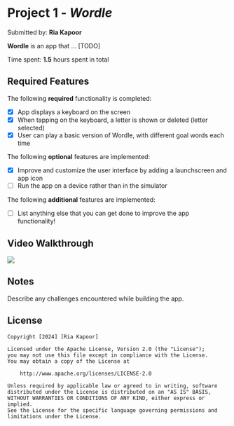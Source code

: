 # Project 1 - *Wordle*

Submitted by: **Ria Kapoor**

**Wordle** is an app that ... [TODO] 

Time spent: **1.5** hours spent in total

## Required Features

The following **required** functionality is completed:

- [X] App displays a keyboard on the screen
- [X] When tapping on the keyboard, a letter is shown or deleted (letter selected)
- [X] User can play a basic version of Wordle, with different goal words each time

The following **optional** features are implemented:

- [X] Improve and customize the user interface by adding a launchscreen and app icon
- [ ] Run the app on a device rather than in the simulator

The following **additional** features are implemented:

- [ ] List anything else that you can get done to improve the app functionality!

## Video Walkthrough

<div>
    <a href="https://www.loom.com/share/a160ba1134c2401bbda1544ede9bf241">
    </a>
    <a href="https://www.loom.com/share/a160ba1134c2401bbda1544ede9bf241">
      <img style="max-width:300px;" src="https://cdn.loom.com/sessions/thumbnails/a160ba1134c2401bbda1544ede9bf241-with-play.gif">
    </a>
  </div>


## Notes

Describe any challenges encountered while building the app.

## License

    Copyright [2024] [Ria Kapoor]

    Licensed under the Apache License, Version 2.0 (the "License");
    you may not use this file except in compliance with the License.
    You may obtain a copy of the License at

        http://www.apache.org/licenses/LICENSE-2.0

    Unless required by applicable law or agreed to in writing, software
    distributed under the License is distributed on an "AS IS" BASIS,
    WITHOUT WARRANTIES OR CONDITIONS OF ANY KIND, either express or implied.
    See the License for the specific language governing permissions and
    limitations under the License.
